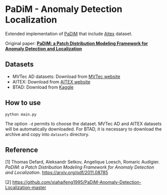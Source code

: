 # PaDiM - Anomaly Detection Localization
Extended implementation of [PaDiM](https://github.com/xiahaifeng1995/PaDiM-Anomaly-Detection-Localization-master) that include [Aitex](https://www.aitex.es/afid/) dataset.

Original paper: [**PaDiM: a Patch Distribution Modeling Framework for Anomaly Detection and Localization**](https://arxiv.org/pdf/2011.08785v1.pdf)

## Datasets
* MVTec AD datasets: Download from [MVTec website](https://www.mvtec.com/company/research/datasets/mvtec-ad/)
* AITEX: Download from [AITEX website](https://www.aitex.es/afid/)
* BTAD: Download from [Kaggle](https://www.kaggle.com/thtuan/btad-beantech-anomaly-detection)

## How to use
```
python main.py
```
The option ```-d``` permits to choose the dataset.
MVTec AD and AITEX datasets will be automatically downloaded. For BTAD, it is necessary to download the archive and copy into ```datasets``` directory.

## Reference
[1] Thomas Defard, Aleksandr Setkov, Angelique Loesch, Romaric Audigier. *PaDiM: a Patch Distribution Modeling Framework for Anomaly Detection and Localization*. https://arxiv.org/pdf/2011.08785

[2] https://github.com/xiahaifeng1995/PaDiM-Anomaly-Detection-Localization-master

